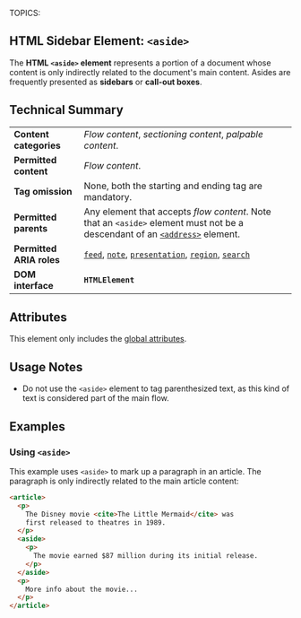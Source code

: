TOPICS: <aside>

# HTML Sidebar Element: `<aside>`

The **HTML `<aside>` element** represents a portion of a document whose content is only indirectly
related to the document's main content. Asides are frequently presented as **sidebars** or
**call-out boxes**.

## Technical Summary

|  |  |
| :-- | :-- |
| **Content categories** | *Flow content*, *sectioning content*, *palpable content*. |
| **Permitted content** | *Flow content*. |
| **Tag omission** | None, both the starting and ending tag are mandatory. |
| **Permitted parents** | Any element that accepts *flow content*. Note that an `<aside>` element must not be a descendant of an [`<address>`](/en/webfrontend/<address>) element. |
| **Permitted ARIA roles** | [`feed`](https://w3c.github.io/aria/#feed), [`note`](https://w3c.github.io/aria/#note), [`presentation`](https://w3c.github.io/aria/#presentation), [`region`](https://w3c.github.io/aria/#region), [`search`](https://w3c.github.io/aria/#search)|
| **DOM interface** | **`HTMLElement`** |

## Attributes

This element only includes the [global attributes](/en/webfrontend/HTML_Global_Attributes).

## Usage Notes

- Do not use the `<aside>` element to tag parenthesized text, as this
kind of text is considered part of the main flow.

## Examples

### Using `<aside>`

This example uses `<aside>` to mark up a paragraph in an article. The paragraph is only indirectly
related to the main article content:

```html
<article>
  <p>
    The Disney movie <cite>The Little Mermaid</cite> was
    first released to theatres in 1989.
  </p>
  <aside>
    <p>
      The movie earned $87 million during its initial release.
    </p>
  </aside>
  <p>
    More info about the movie...
  </p>
</article>
```
